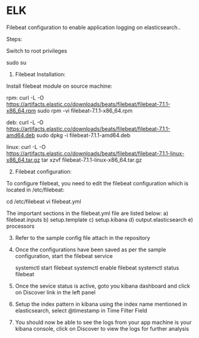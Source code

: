 # ELK

Filebeat configuration to enable application logging on elasticsearch..

Steps:

Switch to root privileges

  sudo su

1) Filebeat Installation:

Install filebeat module on source machine:
  
rpm:
curl -L -O https://artifacts.elastic.co/downloads/beats/filebeat/filebeat-7.1.1-x86_64.rpm
sudo rpm -vi filebeat-7.1.1-x86_64.rpm

deb:
curl -L -O https://artifacts.elastic.co/downloads/beats/filebeat/filebeat-7.1.1-amd64.deb
sudo dpkg -i filebeat-7.1.1-amd64.deb

linux:
curl -L -O https://artifacts.elastic.co/downloads/beats/filebeat/filebeat-7.1.1-linux-x86_64.tar.gz
tar xzvf filebeat-7.1.1-linux-x86_64.tar.gz
  
2) Filebeat configuration:
 
To configure filebeat, you need to edit the filebeat configuration which is located in /etc/filebeat:
 
 cd /etc/filebeat
 vi filebeat.yml
   
 The important sections in the filebeat.yml file are listed below:
    a) filebeat.inputs
    b) setup.template
    c) setup.kibana
    d) output.elasticsearch
    e) processors
      
3) Refer to the sample config file attach in the repository
  
  
4) Once the configurations have been saved as per the sample configuration, start the filebeat service
  
    systemctl start filebeat
    systemctl enable filebeat
    systemctl status filebeat
  
5) Once the sevice status is active, goto you kibana dashboard and click on Discover link in the left panel


6) Setup the index pattern in kibana using the index name mentioned in elasticsearch, select @timestamp in Time Filter Field


7) You should now be able to see the logs from your app machine is your kibana console, click on Discover to view the logs for further analysis
